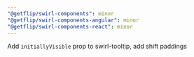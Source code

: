 ```yaml
---
"@getflip/swirl-components": minor
"@getflip/swirl-components-angular": minor
"@getflip/swirl-components-react": minor
---
```


Add `initiallyVisible` prop to swirl-tooltip, add shift paddings
